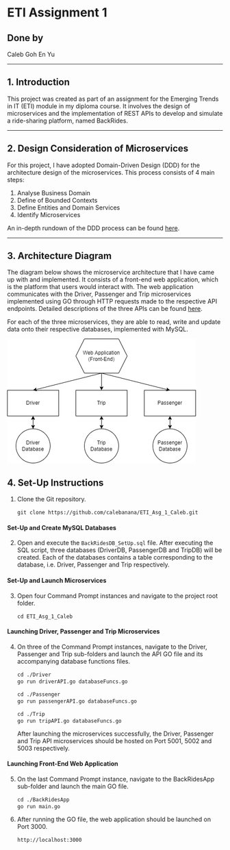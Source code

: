 # ETI Assignment 1
## Done by 
Caleb Goh En Yu

---
## 1. Introduction
This project was created as part of an assignment for the Emerging Trends in IT (ETI) module in my diploma course. It involves the design of microservices and the implementation of REST APIs to develop and simulate a ride-sharing platform, named BackRides.

---
## 2. Design Consideration of Microservices
For this project, I have adopted Domain-Driven Design (DDD) for the architecture design of the microservices. This process consists of 4 main steps:

1. Analyse Business Domain
2. Define of Bounded Contexts
3. Define Entities and Domain Services
4. Identify Microservices

An in-depth rundown of the DDD process can be found [here](./design_considerations.md).

---
## 3. Architecture Diagram
The diagram below shows the microservice architecture that I have came up with and implemented. It consists of a front-end web application, which is the platform that users would interact with. The web application communicates with the Driver, Passenger and Trip microservices implemented using GO through HTTP requests made to the respective API endpoints. Detailed descriptions of the three APIs can be found [here](./microservices.md).

For each of the three microservices, they are able to read, write and update data onto their respective databases, implemented with MySQL.

![Architecture Diagram](BackRides_App\images\architecture_diagram.png)

## 4. Set-Up Instructions
1. Clone the Git repository.
    ```
    git clone https://github.com/calebanana/ETI_Asg_1_Caleb.git
    ```

#### **Set-Up and Create MySQL Databases**
2. Open and execute the ```BackRidesDB_SetUp.sql``` file. After executing the SQL script, three databases (DriverDB, PassengerDB and TripDB) will be created. Each of the databases contains a table corresponding to the database, i.e. Driver, Passenger and Trip respectively.


#### **Set-Up and Launch Microservices**
3. Open four Command Prompt instances and navigate to the project root folder.
    ```
    cd ETI_Asg_1_Caleb
    ```
#### **Launching Driver, Passenger and Trip Microservices**
4. On three of the Command Prompt instances, navigate to the Driver, Passenger and Trip sub-folders and launch the API GO file and its accompanying database functions files.

    ```
    cd ./Driver
    go run driverAPI.go databaseFuncs.go
    ```
    ```
    cd ./Passenger
    go run passengerAPI.go databaseFuncs.go
    ```
    ```
    cd ./Trip
    go run tripAPI.go databaseFuncs.go
    ```
    After launching the microservices successfully, the Driver, Passenger and Trip API microservices should be hosted on Port 5001, 5002 and 5003 respectively.

#### **Launching Front-End Web Application**
5. On the last Command Prompt instance, navigate to the BackRidesApp sub-folder and launch the main GO file.
    ```
    cd ./BackRidesApp
    go run main.go
    ```
6. After running the GO file, the web application should be launched on Port 3000.
    ```
    http://localhost:3000
    ```